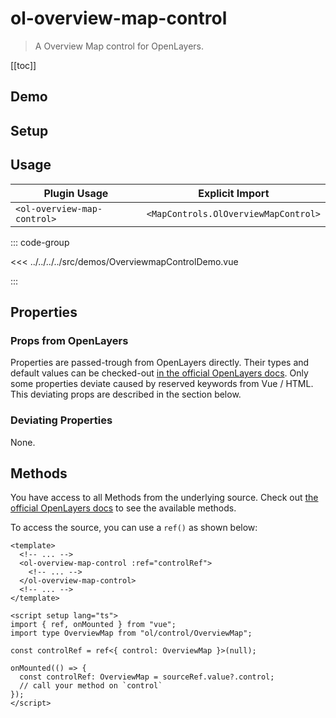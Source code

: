 # ol-overview-map-control

> A Overview Map control for OpenLayers.

[[toc]]

## Demo

<script setup lang="ts">
import OverviewmapControlDemo from "@demos/OverviewmapControlDemo.vue"
</script>
<ClientOnly>
<OverviewmapControlDemo />
</ClientOnly>

## Setup

<!--@include: ../../mapcontrols.plugin.md-->

## Usage

| Plugin Usage                |           Explicit Import            |
| --------------------------- | :----------------------------------: |
| `<ol-overview-map-control>` | `<MapControls.OlOverviewMapControl>` |

::: code-group

<<< ../../../../src/demos/OverviewmapControlDemo.vue

:::

## Properties

### Props from OpenLayers

Properties are passed-trough from OpenLayers directly.
Their types and default values can be checked-out [in the official OpenLayers docs](https://openlayers.org/en/latest/apidoc/module-ol_source_OSM-OSM.html).
Only some properties deviate caused by reserved keywords from Vue / HTML.
This deviating props are described in the section below.

### Deviating Properties

None.

## Methods

You have access to all Methods from the underlying source.
Check out [the official OpenLayers docs](https://openlayers.org/en/latest/apidoc/module-ol_source_OSM-OSM.html) to see the available methods.

To access the source, you can use a `ref()` as shown below:

```vue
<template>
  <!-- ... -->
  <ol-overview-map-control :ref="controlRef">
    <!-- ... -->
  </ol-overview-map-control>
  <!-- ... -->
</template>

<script setup lang="ts">
import { ref, onMounted } from "vue";
import type OverviewMap from "ol/control/OverviewMap";

const controlRef = ref<{ control: OverviewMap }>(null);

onMounted(() => {
  const controlRef: OverviewMap = sourceRef.value?.control;
  // call your method on `control`
});
</script>
```
